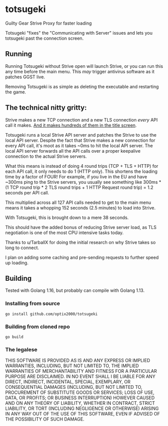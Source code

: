 # totsugeki
Guilty Gear Strive Proxy for faster loading

Totsugeki "fixes" the "Communicating with Server" issues and lets you totsugeki past the connection screen.

## Running
Running Totsugeki without Strive open will launch Strive, or you can run this any time before the main menu. This _may_ trigger antivirus software as it patches GGST live.

Removing Totsugeki is as simple as deleting the executable and restarting the game.


## The technical nitty gritty:
Strive makes a new TCP connection and a new TLS connection _every_ API call it makes. [And it makes hundreds of them in the title screen](https://www.reddit.com/r/Guiltygear/comments/oaqwo5/analysis_of_network_traffic_at_game_startup/).

Totsugeki runs a local Strive API server and patches the Strive to use the local API server. Despite the fact that Strive makes a new connection for every API call, it's moot as it takes ~0ms to hit the local API server. The local API server forwards all the API calls over a proper keepalive connection to the actual Strive servers.

What this means is instead of doing 4 round trips (TCP + TLS + HTTP) for each API call, it only needs to do 1 (HTTP only). This shortens the loading time by a factor of FOUR!
For example, if you live in the EU and have ~300ms ping to the Strive servers, you usually see something like 300ms * (1 TCP round trip * 2 TLS round trips + 1 HTTP Request round trip) = 1.2 seconds per API call.

This multiplied across all 127 API calls needed to get to the main menu means it takes a whopping 152 seconds (2.5 minutes) to load into Strive.

With Totsugeki, this is brought down to a mere 38 seconds.

This should have the added bonus of reducing Strive server load, as TLS negotiation is one of the most CPU intensive tasks today.

Thanks to u/TarballX for doing the initial research on why Strive takes so long to connect.

I plan on adding some caching and pre-sending requests to further speed up loading.

## Building
Tested with Golang 1.16, but probably can compile with Golang 1.13.

### Installing from source
`go install github.com/optix2000/totsugeki`

### Building from cloned repo
`go build`

### The legalese

THIS SOFTWARE IS PROVIDED AS IS AND ANY EXPRESS OR IMPLIED WARRANTIES, INCLUDING, BUT NOT LIMITED TO, THE IMPLIED WARRANTIES OF MERCHANTABILITY AND FITNESS FOR A PARTICULAR PURPOSE ARE DISCLAIMED. IN NO EVENT SHALL I BE LIABLE FOR ANY DIRECT, INDIRECT, INCIDENTAL, SPECIAL, EXEMPLARY, OR CONSEQUENTIAL DAMAGES (INCLUDING, BUT NOT LIMITED TO, PROCUREMENT OF SUBSTITUTE GOODS OR SERVICES; LOSS OF USE, DATA, OR PROFITS; OR BUSINESS INTERRUPTION) HOWEVER CAUSED AND ON ANY THEORY OF LIABILITY, WHETHER IN CONTRACT, STRICT LIABILITY, OR TORT (INCLUDING NEGLIGENCE OR OTHERWISE) ARISING IN ANY WAY OUT OF THE USE OF THIS SOFTWARE, EVEN IF ADVISED OF THE POSSIBILITY OF SUCH DAMAGE.
